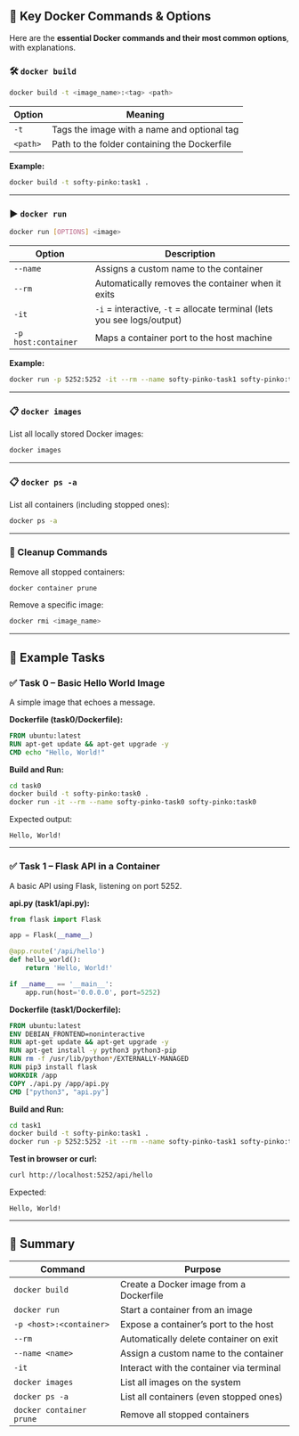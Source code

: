 ## 🧰 Key Docker Commands & Options

Here are the **essential Docker commands and their most common options**, with explanations.

### 🛠️ `docker build`

```bash
docker build -t <image_name>:<tag> <path>
```

| Option         | Meaning                                         |
|----------------|-------------------------------------------------|
| `-t`           | Tags the image with a name and optional tag     |
| `<path>`       | Path to the folder containing the Dockerfile    |

**Example:**

```bash
docker build -t softy-pinko:task1 .
```

---

### ▶️ `docker run`

```bash
docker run [OPTIONS] <image>
```

| Option             | Description                                                                 |
|--------------------|-----------------------------------------------------------------------------|
| `--name`           | Assigns a custom name to the container                                      |
| `--rm`             | Automatically removes the container when it exits                           |
| `-it`              | `-i` = interactive, `-t` = allocate terminal (lets you see logs/output)      |
| `-p host:container`| Maps a container port to the host machine                                   |

**Example:**

```bash
docker run -p 5252:5252 -it --rm --name softy-pinko-task1 softy-pinko:task1
```

---

### 📋 `docker images`

List all locally stored Docker images:

```bash
docker images
```

---

### 📋 `docker ps -a`

List all containers (including stopped ones):

```bash
docker ps -a
```

---

### 🧹 Cleanup Commands

Remove all stopped containers:

```bash
docker container prune
```

Remove a specific image:

```bash
docker rmi <image_name>
```

---

## 🔧 Example Tasks

### ✅ Task 0 – Basic Hello World Image

A simple image that echoes a message.

**Dockerfile (task0/Dockerfile):**

```Dockerfile
FROM ubuntu:latest
RUN apt-get update && apt-get upgrade -y
CMD echo "Hello, World!"
```

**Build and Run:**

```bash
cd task0
docker build -t softy-pinko:task0 .
docker run -it --rm --name softy-pinko-task0 softy-pinko:task0
```

Expected output:
```
Hello, World!
```

---

### ✅ Task 1 – Flask API in a Container

A basic API using Flask, listening on port 5252.

**api.py (task1/api.py):**

```python
from flask import Flask

app = Flask(__name__)

@app.route('/api/hello')
def hello_world():
    return 'Hello, World!'

if __name__ == '__main__':
    app.run(host='0.0.0.0', port=5252)
```

**Dockerfile (task1/Dockerfile):**

```Dockerfile
FROM ubuntu:latest
ENV DEBIAN_FRONTEND=noninteractive
RUN apt-get update && apt-get upgrade -y
RUN apt-get install -y python3 python3-pip
RUN rm -f /usr/lib/python*/EXTERNALLY-MANAGED
RUN pip3 install flask
WORKDIR /app
COPY ./api.py /app/api.py
CMD ["python3", "api.py"]
```

**Build and Run:**

```bash
cd task1
docker build -t softy-pinko:task1 .
docker run -p 5252:5252 -it --rm --name softy-pinko-task1 softy-pinko:task1
```

**Test in browser or curl:**

```bash
curl http://localhost:5252/api/hello
```

Expected:
```
Hello, World!
```

---

## 🧠 Summary

| Command                      | Purpose                                  |
|-----------------------------|------------------------------------------|
| `docker build`              | Create a Docker image from a Dockerfile  |
| `docker run`                | Start a container from an image          |
| `-p <host>:<container>`     | Expose a container’s port to the host    |
| `--rm`                      | Automatically delete container on exit   |
| `--name <name>`             | Assign a custom name to the container    |
| `-it`                       | Interact with the container via terminal |
| `docker images`             | List all images on the system            |
| `docker ps -a`              | List all containers (even stopped ones)  |
| `docker container prune`    | Remove all stopped containers            |
